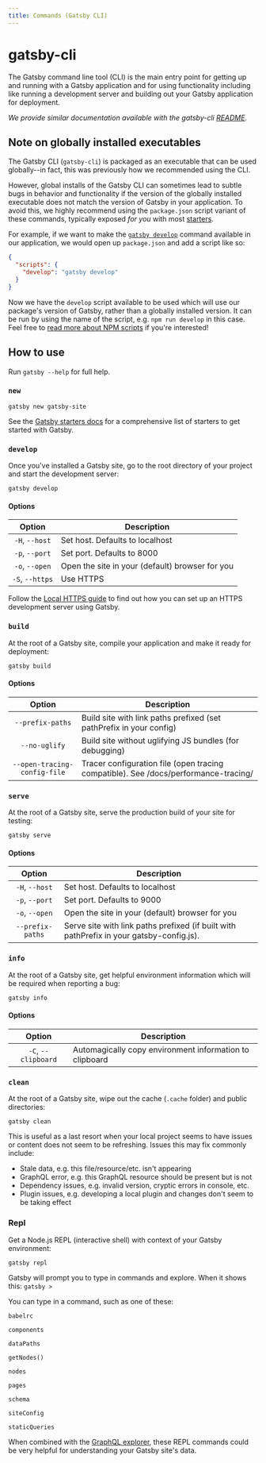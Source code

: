 ```yaml
---
title: Commands (Gatsby CLI)
---
```


# gatsby-cli

The Gatsby command line tool (CLI) is the main entry point for getting up and running with a Gatsby application and for using functionality including like running a development server and building out your Gatsby application for deployment.

_We provide similar documentation available with the gatsby-cli [README](https://github.com/gatsbyjs/gatsby/blob/master/packages/gatsby-cli/README.md)._

## Note on globally installed executables

The Gatsby CLI (`gatsby-cli`) is packaged as an executable that can be used globally--in fact, this was previously how we recommended using the CLI.

However, global installs of the Gatsby CLI can sometimes lead to subtle bugs in behavior and functionality if the version of the globally installed executable does not match the version of Gatsby in your application. To avoid this, we highly recommend using the `package.json` script variant of these commands, typically exposed _for you_ with most [starters](/docs/starters/).

For example, if we want to make the [`gatsby develop`](#develop) command available in our application, we would open up `package.json` and add a script like so:

```json:title=package.json
{
  "scripts": {
    "develop": "gatsby develop"
  }
}
```

Now we have the `develop` script available to be used which will use our package's version of Gatsby, rather than a globally installed version. It can be run by using the name of the script, e.g. `npm run develop` in this case. Feel free to [read more about NPM scripts](https://docs.npmjs.com/misc/scripts) if you're interested!

## How to use

Run `gatsby --help` for full help.

### `new`

`gatsby new gatsby-site`

See the [Gatsby starters docs](/docs/starters/)
for a comprehensive list of starters to get started with Gatsby.

### `develop`

Once you've installed a Gatsby site, go to the root directory of your project and start the development server:

`gatsby develop`

#### Options

|     Option      | Description                                     |
| :-------------: | ----------------------------------------------- |
| `-H`, `--host`  | Set host. Defaults to localhost                 |
| `-p`, `--port`  | Set port. Defaults to 8000                      |
| `-o`, `--open`  | Open the site in your (default) browser for you |
| `-S`, `--https` | Use HTTPS                                       |

Follow the [Local HTTPS guide](/docs/local-https/)
to find out how you can set up an HTTPS development server using Gatsby.

### `build`

At the root of a Gatsby site, compile your application and make it ready for deployment:

`gatsby build`

#### Options

|            Option            | Description                                                                         |
| :--------------------------: | ----------------------------------------------------------------------------------- |
|       `--prefix-paths`       | Build site with link paths prefixed (set pathPrefix in your config)                 |
|        `--no-uglify`         | Build site without uglifying JS bundles (for debugging)                             |
| `--open-tracing-config-file` | Tracer configuration file (open tracing compatible). See /docs/performance-tracing/ |

### `serve`

At the root of a Gatsby site, serve the production build of your site for testing:

`gatsby serve`

#### Options

|      Option      | Description                                                                              |
| :--------------: | ---------------------------------------------------------------------------------------- |
|  `-H`, `--host`  | Set host. Defaults to localhost                                                          |
|  `-p`, `--port`  | Set port. Defaults to 9000                                                               |
|  `-o`, `--open`  | Open the site in your (default) browser for you                                          |
| `--prefix-paths` | Serve site with link paths prefixed (if built with pathPrefix in your gatsby-config.js). |

### `info`

At the root of a Gatsby site, get helpful environment information which will be required when reporting a bug:

`gatsby info`

#### Options

|       Option        | Description                                             |
| :-----------------: | ------------------------------------------------------- |
| `-C`, `--clipboard` | Automagically copy environment information to clipboard |

### `clean`

At the root of a Gatsby site, wipe out the cache (`.cache` folder) and public directories:

`gatsby clean`

This is useful as a last resort when your local project seems to have issues or content does not seem to be refreshing. Issues this may fix commonly include:

- Stale data, e.g. this file/resource/etc. isn't appearing
- GraphQL error, e.g. this GraphQL resource should be present but is not
- Dependency issues, e.g. invalid version, cryptic errors in console, etc.
- Plugin issues, e.g. developing a local plugin and changes don't seem to be taking effect

### Repl

Get a Node.js REPL (interactive shell) with context of your Gatsby environment:

`gatsby repl`

Gatsby will prompt you to type in commands and explore. When it shows this: `gatsby >`

You can type in a command, such as one of these:

`babelrc`

`components`

`dataPaths`

`getNodes()`

`nodes`

`pages`

`schema`

`siteConfig`

`staticQueries`

When combined with the [GraphQL explorer](/docs/introducing-graphiql/), these REPL commands could be very helpful for understanding your Gatsby site's data.

<!-- TODO: add repl documentation link when ready -->
